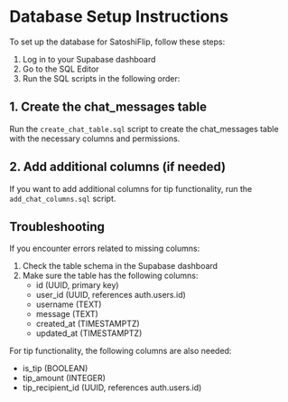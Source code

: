 # Database Setup Instructions

To set up the database for SatoshiFlip, follow these steps:

1. Log in to your Supabase dashboard
2. Go to the SQL Editor
3. Run the SQL scripts in the following order:

## 1. Create the chat_messages table

Run the `create_chat_table.sql` script to create the chat_messages table with the necessary columns and permissions.

## 2. Add additional columns (if needed)

If you want to add additional columns for tip functionality, run the `add_chat_columns.sql` script.

## Troubleshooting

If you encounter errors related to missing columns:

1. Check the table schema in the Supabase dashboard
2. Make sure the table has the following columns:
   - id (UUID, primary key)
   - user_id (UUID, references auth.users.id)
   - username (TEXT)
   - message (TEXT)
   - created_at (TIMESTAMPTZ)
   - updated_at (TIMESTAMPTZ)

For tip functionality, the following columns are also needed:
   - is_tip (BOOLEAN)
   - tip_amount (INTEGER)
   - tip_recipient_id (UUID, references auth.users.id) 